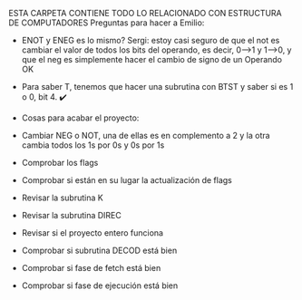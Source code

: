 ESTA CARPETA CONTIENE TODO LO RELACIONADO CON ESTRUCTURA DE COMPUTADORES
Preguntas para hacer a Emilio:
- ENOT y ENEG es lo mismo?
Sergi: estoy casi seguro de que el not es cambiar el valor de todos los bits del operando, es decir, 0-->1 y 1-->0, y que el neg es simplemente hacer el cambio de signo de un Operando OK

- Para saber T, tenemos que hacer una subrutina con BTST y saber si es 1 o 0, bit 4. ✔️

- Cosas para acabar el proyecto:
- Cambiar NEG o NOT, una de ellas es en complemento a 2 y la otra cambia todos los 1s por 0s y 0s por 1s
- Comprobar los flags
- Comprobar si están en su lugar la actualización de flags
- Revisar la subrutina K
- Revisar la subrutina DIREC
- Revisar si el proyecto entero funciona 
- Comprobar si subrutina DECOD está bien
- Comprobar si fase de fetch está bien
- Comprobar si fase de ejecución está bien
